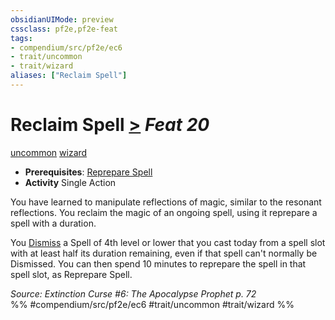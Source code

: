 ```yaml
---
obsidianUIMode: preview
cssclass: pf2e,pf2e-feat
tags:
- compendium/src/pf2e/ec6
- trait/uncommon
- trait/wizard
aliases: ["Reclaim Spell"]
---
```

# Reclaim Spell  [>](rules/core-rulebook/chapter-9-playing-the-game.md#Actions "Single Action") *Feat 20*  
[uncommon](rules/traits/uncommon.md "Uncommon Rarity Trait")  [wizard](rules/traits/wizard.md "Wizard Class Trait")  

- **Prerequisites**: [Reprepare Spell](compendium/feats/reprepare-spell.md)
- **Activity** Single Action

You have learned to manipulate reflections of magic, similar to the resonant reflections. You reclaim the magic of an ongoing spell, using it reprepare a spell with a duration.

You [Dismiss](rules/actions/dismiss.md) a Spell of 4th level or lower that you cast today from a spell slot with at least half its duration remaining, even if that spell can't normally be Dismissed. You can then spend 10 minutes to reprepare the spell in that spell slot, as Reprepare Spell.

*Source: Extinction Curse #6: The Apocalypse Prophet p. 72*  
%% #compendium/src/pf2e/ec6 #trait/uncommon #trait/wizard %%
